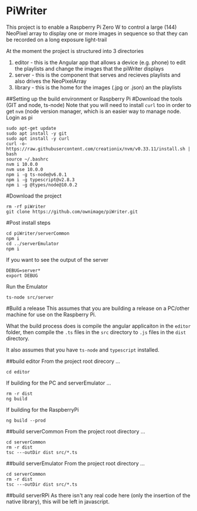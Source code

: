 # PiWriter
This project is to enable a Raspberry Pi Zero W to control a large (144) NeoPixel array to 
display one or more images in sequence so that they can be recorded on a long exposure light-trail 

At the moment the project is structured into 3 directories
1) editor - this is the Angular app that allows a device (e.g. phone) to edit the playlists and change the images that the piWriter displays
2) server - this is the component that serves and recieves playlists and also drives the NeoPixelArray
3) library - this is the home for the images (.jpg or .json) an the playlists

##Setting up the build environment or Raspberry Pi
#Download the tools (GIT and node, ts-node)
Note that you will need to install `curl` too in order to get `nvm` 
(node version manager, which is an easier way to manage node.
Login as pi
```
sudo apt-get update
sudo apt install -y git
sudo apt install -y curl
curl -o- https://raw.githubusercontent.com/creationix/nvm/v0.33.11/install.sh | bash
source ~/.bashrc
nvm i 10.0.0
nvm use 10.0.0
npm i -g ts-node@v6.0.1
npm i -g typescript@v2.8.3
npm i -g @types/node@10.0.2
```

#Download the project
``` 
rm -rf piWriter
git clone https://github.com/ownimage/piWriter.git
```

#Post install steps 
```
cd piWriter/serverCommon
npm i
cd ../serverEmulator
npm i
```
If you want to see the output of the server
``` 
DEBUG=server*
export DEBUG
```
Run the Emulator
```
ts-node src/server
```
#Build a release
This assumes that you are building a release on a PC/other machine for use on the Raspberry Pi.

What the build process does is compile the angular applicaiton in the `editor` folder, 
then compile the `.ts` files in the `src` directory to `.js` files in the `dist` directory.

It also assumes that you have `ts-node` and `typescript` installed.

##build editor
From the project root direcory ...
```
cd editor 
```
If building for the PC and serverEmulator ...
```
rm -r dist
ng build
```
If building for the RaspberryPi
```
ng build --prod
```
##build serverCommon
From the project root directory ...
```
cd serverCommon
rm -r dist
tsc ---outDir dist src/*.ts
```
##build serverEmulator
From the project root directory ...
```
cd serverCommon
rm -r dist
tsc ---outDir dist src/*.ts
```
##build serverRPi
As there isn't any real code here (only the insertion of the native library), 
this will be left in javascript.
